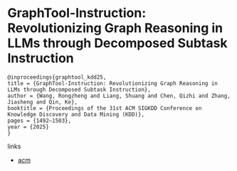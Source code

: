 # GraphTool-Instruction: Revolutionizing Graph Reasoning in LLMs through Decomposed Subtask Instruction

```
@inproceedings{graphtool_kdd25,
title = {GraphTool-Instruction: Revolutionizing Graph Reasoning in LLMs through Decomposed Subtask Instruction},
author = {Wang, Rongzheng and Liang, Shuang and Chen, Qizhi and Zhang, Jiasheng and Qin, Ke},
booktitle = {Proceedings of the 31st ACM SIGKDD Conference on Knowledge Discovery and Data Mining (KDD)},
pages = {1492–1503},
year = {2025}
}
```

links
- [acm](https://dl.acm.org/doi/10.1145/3690624.3709238)

